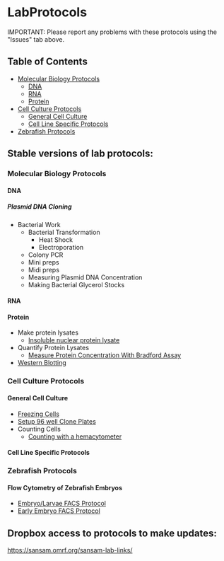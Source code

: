# LabProtocols

IMPORTANT:  Please report any problems with these protocols using the "Issues" tab above.

## Table of Contents
- [Molecular Biology Protocols](https://github.com/SansamLab/LabProtocols#molecular-biology-protocols)
  - [DNA](https://github.com/SansamLab/LabProtocols#dna)
  - [RNA](https://github.com/SansamLab/LabProtocols#rna)
  - [Protein](https://github.com/SansamLab/LabProtocols#Protein)
- [Cell Culture Protocols](https://github.com/SansamLab/LabProtocols#cell-culture-protocols)
  - [General Cell Culture](https://github.com/SansamLab/LabProtocols#general-cell-culture)
  - [Cell Line Specific Protocols](https://github.com/SansamLab/LabProtocols#cell-line-specific-protocols)
- [Zebrafish Protocols](https://github.com/SansamLab/LabProtocols#zebrafish-protocols)

## Stable versions of lab protocols:

### Molecular Biology Protocols
#### DNA
##### Plasmid DNA Cloning
- Bacterial Work
  - Bacterial Transformation
    - Heat Shock
    - Electroporation
  - Colony PCR
  - Mini preps
  - Midi preps
  - Measuring Plasmid DNA Concentration
  - Making Bacterial Glycerol Stocks

#### RNA
#### Protein
- Make protein lysates
  - [Insoluble nuclear protein lysate](https://www.dropbox.com/s/xmprqxllyn0rnoi/2022-04-11%20-%20Cs_Chromatin_Associated_Protein_Isolation.pdf?dl=0)
- Quantify Protein Lysates
  - [Measure Protein Concentration With Bradford Assay](https://www.dropbox.com/s/6ecpykkl8irhqgy/2022-04-11%20-%20Bradford_Assay.pdf?dl=0)
- [Western Blotting]()

### Cell Culture Protocols
#### General Cell Culture
- [Freezing Cells](https://www.dropbox.com/s/votdco15jmducls/2022-04-11%20-%20Protocol_For_Freezing_Cells.pdf?dl=0)
- [Setup 96 well Clone Plates]()
- Counting Cells
  - [Counting with a hemacytometer](https://www.dropbox.com/s/affdw2fcd266nuv/2016-07-06%20-%20Hemacytometer_Counting.pdf?dl=0)

#### Cell Line Specific Protocols

### Zebrafish Protocols

#### Flow Cytometry of Zebrafish Embryos
- [Embryo/Larvae FACS Protocol](https://www.dropbox.com/s/sgc0n255z0h2gpp/2020-08-26%20-%20_Cgs_Embryo_Facs_Protocol_2020Aug26_Cls.pdf?dl=0)
- [Early Embryo FACS Protocol](https://www.dropbox.com/s/sgc0n255z0h2gpp/2020-08-26%20-%20_Cgs_Embryo_Facs_Protocol_2020Aug26_Cls.pdf?dl=0)


## Dropbox access to protocols to make updates:

https://sansam.omrf.org/sansam-lab-links/
